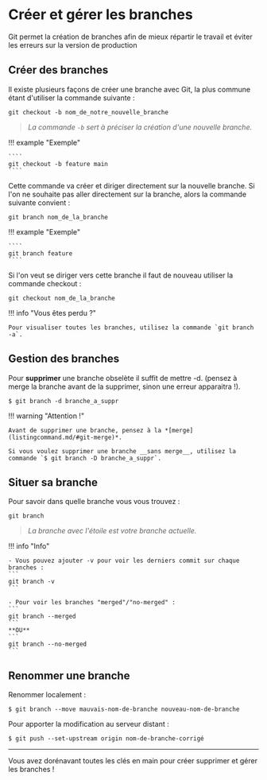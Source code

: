 # Créer et gérer les branches  

Git permet la création de branches afin de mieux répartir le travail et éviter les erreurs sur la version de production
## Créer des branches  
Il existe plusieurs façons de créer une branche avec Git, la plus commune étant d'utiliser la commande suivante :  
````
git checkout -b nom_de_notre_nouvelle_branche
````

> *La commande `-b` sert à préciser la création d'une nouvelle branche.*
 
!!! example "Exemple"

    ````
    git checkout -b feature main
    ````

Cette commande va créer et diriger directement sur la nouvelle branche.
Si l'on ne souhaite pas aller directement sur la branche, alors la commande suivante convient :  

````
git branch nom_de_la_branche
````

!!! example "Exemple"

    ````
    git branch feature
    ````

Si l'on veut se diriger vers cette branche il faut de nouveau utiliser la commande checkout : 

````
git checkout nom_de_la_branche 
````

!!! info "Vous êtes perdu ?"
  
    Pour visualiser toutes les branches, utilisez la commande `git branch -a`.

## Gestion des branches
  
Pour **supprimer** une branche obselète il suffit de mettre -d. (pensez à merge la branche avant de la supprimer, sinon une erreur apparaitra !).

````
$ git branch -d branche_a_suppr
````

!!! warning "Attention !"

    Avant de supprimer une branche, pensez à la *[merge](listingcommand.md/#git-merge)*.

    Si vous voulez supprimer une branche __sans merge__, utilisez la commande `$ git branch -D branche_a_suppr`.


## Situer sa branche

Pour savoir dans quelle branche vous vous trouvez : 

```
git branch
```

> *La branche avec l'étoile est votre branche actuelle.*

!!! info "Info"

    - Vous pouvez ajouter -v pour voir les derniers commit sur chaque branches : 
    ```
    git branch -v
    ```

    - Pour voir les branches "merged"/"no-merged" : 
    ```
    git branch --merged
    ```
    **OU**
    ```
    git branch --no-merged
    ```

## Renommer une branche

Renommer localement : 
```
$ git branch --move mauvais-nom-de-branche nouveau-nom-de-branche
```

Pour apporter la modification au serveur distant : 
```
$ git push --set-upstream origin nom-de-branche-corrigé
```

-------------------------------

Vous avez dorénavant toutes les clés en main pour créer supprimer et gérer les branches !
